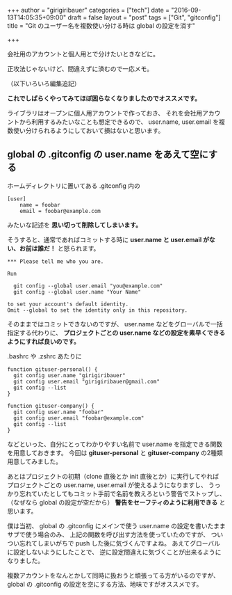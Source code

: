 +++
author = "girigiribauer"
categories = ["tech"]
date = "2016-09-13T14:05:35+09:00"
draft = false
layout = "post"
tags = ["Git", "gitconfig"]
title = "Git のユーザー名を複数使い分ける時は global の設定を消す"

+++

会社用のアカウントと個人用とで分けたいときなどに。

正攻法じゃないけど、間違えずに済むので一応メモ。

（以下いろいろ編集追記）

**これでしばらくやってみてほぼ困らなくなりましたのでオススメです。**

ライブラリはオープンに個人用アカウントで作っておき、
それを会社用アカウントから利用するみたいなことも想定できるので、
user.name, user.email を複数使い分けられるようにしておいて損はないと思います。



## global の .gitconfig の user.name をあえて空にする

ホームディレクトリに置いてある .gitconfig 内の

	[user]
		name = foobar
		email = foobar@example.com

みたいな記述を **思い切って削除してしまいます。**

そうすると、通常であればコミットする時に
**user.name と user.email がない、お前は誰だ！** と怒られます。

	*** Please tell me who you are.
	
	Run
	
	  git config --global user.email "you@example.com"
	  git config --global user.name "Your Name"
	
	to set your account's default identity.
	Omit --global to set the identity only in this repository.

そのままではコミットできないのですが、
user.name などをグローバルで一括指定する代わりに、
**プロジェクトごとの user.name などの設定を素早くできるようにすれば良いのです。**

.bashrc や .zshrc あたりに

	function gituser-personal() {
	  git config user.name "girigiribauer"
	  git config user.email "girigiribauer@gmail.com"
	  git config --list
	}

	function gituser-company() {
	  git config user.name "foobar"
	  git config user.email "foobar@example.com"
	  git config --list
	}

などといった、自分にとってわかりやすい名前で user.name を指定できる関数を用意しておきます。
今回は **gituser-personal** と **gituser-company** の2種類用意してみました。

あとはプロジェクトの初期（clone 直後とか init 直後とか）に実行してやれば
プロジェクトごとの user.name, user.email が使えるようになりますし、
うっかり忘れていたとしてもコミット手前で名前を教えろという警告でストップし、
（なぜなら global の設定が空だから）
**警告をセーフティのように利用できる** と思います。

僕は当初、 global の .gitconfig にメインで使う user.name の設定を書いたまま
サブで使う場合のみ、
上記の関数を呼び出す方法を使っていたのですが、
ついつい忘れてしまいがちで push した後に気づくんですよね。
あえてグローバルに設定しないようにしたことで、
逆に設定間違えに気づくことが出来るようになりました。

複数アカウントをなんとかして同時に扱おうと頑張ってる方がいるのですが、
global の .gitconfig の設定を空にする方法、地味ですがオススメです。
